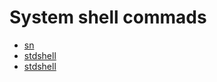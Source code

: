 # System shell commads

* [sn](/shell-commands/system-shell-comands/sn.md)
* [stdshell](/shell-commands/system-shell-comands/stdshell.md)
* [stdshell](/shell-commands/system-shell-comands/stdshell.md)





